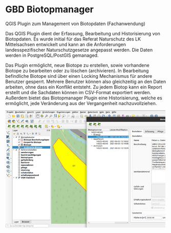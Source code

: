 # GBD Biotopmanager

QGIS Plugin zum Management von Biotopdaten (Fachanwendung)

Das QGIS Plugin dient der Erfassung, Bearbeitung und Historisierung von Biotopdaten. Es wurde initial für das Referat Naturschutz des LK Mittelsachsen entwickelt und kann an die Anforderungen landesspezifischer Naturschutzgesetze angepasst werden. Die Daten werden in PostgreSQL/PostGIS gemanaged.

Das Plugin ermöglicht, neue Biotope zu erstellen, sowie vorhandene Biotope zu bearbeiten oder zu löschen (archivieren). In Bearbeitung befindliche Biotope sind über einen Locking Mechanismus für andere Benutzer gesperrt. Mehrere Benutzer können also gleichzeitig an den Daten arbeiten, ohne dass ein Konflikt entsteht. Zu jedem Biotop kann ein Report erstellt und die Sachdaten können im CSV-Format exportiert werden. Außerdem bietet das Biotopmanager Plugin eine Historisierung, welche es ermöglicht, jede Veränderung aus der Vergangenheit nachzuvollziehen.

<img src="/images/biotopmanager.png" width="500">
